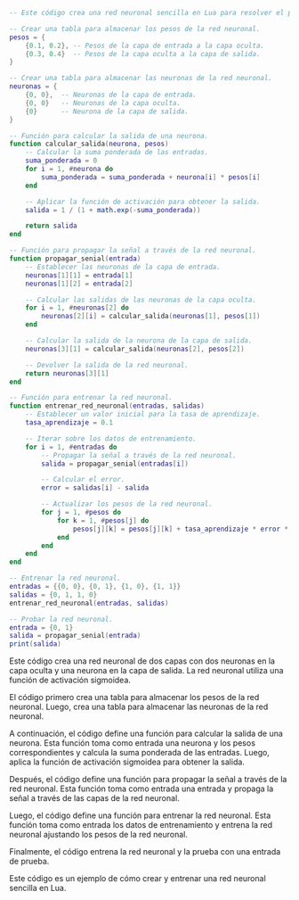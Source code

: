 ```lua
-- Este código crea una red neuronal sencilla en Lua para resolver el problema XOR.

-- Crear una tabla para almacenar los pesos de la red neuronal.
pesos = {
    {0.1, 0.2}, -- Pesos de la capa de entrada a la capa oculta.
    {0.3, 0.4}  -- Pesos de la capa oculta a la capa de salida.
}

-- Crear una tabla para almacenar las neuronas de la red neuronal.
neuronas = {
    {0, 0},  -- Neuronas de la capa de entrada.
    {0, 0}   -- Neuronas de la capa oculta.
    {0}      -- Neurona de la capa de salida.
}

-- Función para calcular la salida de una neurona.
function calcular_salida(neurona, pesos)
    -- Calcular la suma ponderada de las entradas.
    suma_ponderada = 0
    for i = 1, #neurona do
        suma_ponderada = suma_ponderada + neurona[i] * pesos[i]
    end

    -- Aplicar la función de activación para obtener la salida.
    salida = 1 / (1 + math.exp(-suma_ponderada))

    return salida
end

-- Función para propagar la señal a través de la red neuronal.
function propagar_senial(entrada)
    -- Establecer las neuronas de la capa de entrada.
    neuronas[1][1] = entrada[1]
    neuronas[1][2] = entrada[2]

    -- Calcular las salidas de las neuronas de la capa oculta.
    for i = 1, #neuronas[2] do
        neuronas[2][i] = calcular_salida(neuronas[1], pesos[1])
    end

    -- Calcular la salida de la neurona de la capa de salida.
    neuronas[3][1] = calcular_salida(neuronas[2], pesos[2])

    -- Devolver la salida de la red neuronal.
    return neuronas[3][1]
end

-- Función para entrenar la red neuronal.
function entrenar_red_neuronal(entradas, salidas)
    -- Establecer un valor inicial para la tasa de aprendizaje.
    tasa_aprendizaje = 0.1

    -- Iterar sobre los datos de entrenamiento.
    for i = 1, #entradas do
        -- Propagar la señal a través de la red neuronal.
        salida = propagar_senial(entradas[i])

        -- Calcular el error.
        error = salidas[i] - salida

        -- Actualizar los pesos de la red neuronal.
        for j = 1, #pesos do
            for k = 1, #pesos[j] do
                pesos[j][k] = pesos[j][k] + tasa_aprendizaje * error * neuronas[j][k]
            end
        end
    end
end

-- Entrenar la red neuronal.
entradas = {{0, 0}, {0, 1}, {1, 0}, {1, 1}}
salidas = {0, 1, 1, 0}
entrenar_red_neuronal(entradas, salidas)

-- Probar la red neuronal.
entrada = {0, 1}
salida = propagar_senial(entrada)
print(salida)
```

Este código crea una red neuronal de dos capas con dos neuronas en la capa oculta y una neurona en la capa de salida. La red neuronal utiliza una función de activación sigmoidea.

El código primero crea una tabla para almacenar los pesos de la red neuronal. Luego, crea una tabla para almacenar las neuronas de la red neuronal.

A continuación, el código define una función para calcular la salida de una neurona. Esta función toma como entrada una neurona y los pesos correspondientes y calcula la suma ponderada de las entradas. Luego, aplica la función de activación sigmoidea para obtener la salida.

Después, el código define una función para propagar la señal a través de la red neuronal. Esta función toma como entrada una entrada y propaga la señal a través de las capas de la red neuronal.

Luego, el código define una función para entrenar la red neuronal. Esta función toma como entrada los datos de entrenamiento y entrena la red neuronal ajustando los pesos de la red neuronal.

Finalmente, el código entrena la red neuronal y la prueba con una entrada de prueba.

Este código es un ejemplo de cómo crear y entrenar una red neuronal sencilla en Lua.